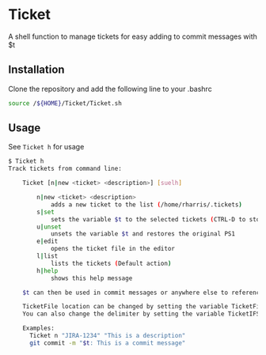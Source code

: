 # Ticket
A shell function to manage tickets for easy adding to commit messages with $t

## Installation
Clone the repository and add the following line to your .bashrc
```bash
source /${HOME}/Ticket/Ticket.sh
```

## Usage
See `Ticket h` for usage
```bash
$ Ticket h
Track tickets from command line:

    Ticket [n|new <ticket> <description>] [suelh]

        n|new <ticket> <description>
            adds a new ticket to the list (/home/rharris/.tickets)
        s|set
            sets the variable $t to the selected tickets (CTRL-D to stop selection)
        u|unset
            unsets the variable $t and restores the original PS1
        e|edit
            opens the ticket file in the editor
        l|list
            lists the tickets (Default action)
        h|help
            shows this help message

    $t can then be used in commit messages or anywhere else to reference the selected tickets

    TicketFile location can be changed by setting the variable TicketFile
    You can also change the delimiter by setting the variable TicketIFS

    Examples:
      Ticket n "JIRA-1234" "This is a description"
      git commit -m "$t: This is a commit message"
```
